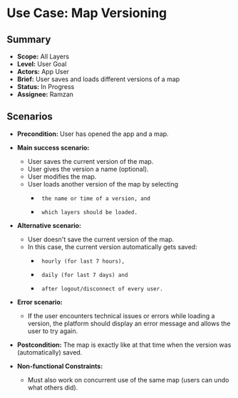 # Use Case: Map Versioning

## Summary

- **Scope:** All Layers
- **Level:** User Goal
- **Actors:** App User
- **Brief:** User saves and loads different versions of a map
- **Status:** In Progress
- **Assignee:** Ramzan

## Scenarios

- **Precondition:**
  User has opened the app and a map.
- **Main success scenario:**

  - User saves the current version of the map.
  - User gives the version a name (optional).
  - User modifies the map.
  - User loads another version of the map by selecting
    -      the name or time of a version, and
    -      which layers should be loaded.

- **Alternative scenario:**
  - User doesn't save the current version of the map.
  - In this case, the current version automatically gets saved:
    -      hourly (for last 7 hours),
    -      daily (for last 7 days) and
    -      after logout/disconnect of every user.
- **Error scenario:**
  - If the user encounters technical issues or errors while loading a version, the platform should display an error message and allows the user to try again.
- **Postcondition:**
  The map is exactly like at that time when the version was (automatically) saved.
- **Non-functional Constraints:**
  - Must also work on concurrent use of the same map (users can undo what others did).
